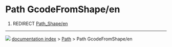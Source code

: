 # Path GcodeFromShape/en
1.  REDIRECT [Path_Shape/en](Path_Shape/en.md)



---
![](images/Right_arrow.png) [documentation index](../README.md) > [Path](Path_Workbench.md) > Path GcodeFromShape/en
